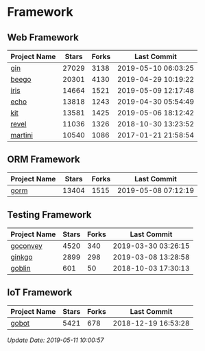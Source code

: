 # Framework

## Web Framework

| Project Name | Stars | Forks | Last Commit |
| ------------ | ----- | ----- | ----------- |
| [gin](https://github.com/gin-gonic/gin) | 27029 | 3138 | 2019-05-10 06:03:25 |
| [beego](https://github.com/astaxie/beego) | 20301 | 4130 | 2019-04-29 10:19:22 |
| [iris](https://github.com/kataras/iris) | 14664 | 1521 | 2019-05-09 12:17:48 |
| [echo](https://github.com/labstack/echo) | 13818 | 1243 | 2019-04-30 05:54:49 |
| [kit](https://github.com/go-kit/kit) | 13581 | 1425 | 2019-05-06 18:12:42 |
| [revel](https://github.com/revel/revel) | 11036 | 1326 | 2018-10-30 13:23:52 |
| [martini](https://github.com/go-martini/martini) | 10540 | 1086 | 2017-01-21 21:58:54 |

## ORM Framework

| Project Name | Stars | Forks | Last Commit |
| ------------ | ----- | ----- | ----------- |
| [gorm](https://github.com/jinzhu/gorm) | 13404 | 1515 | 2019-05-08 07:12:19 |

## Testing Framework

| Project Name | Stars | Forks | Last Commit |
| ------------ | ----- | ----- | ----------- |
| [goconvey](https://github.com/smartystreets/goconvey) | 4520 | 340 | 2019-03-30 03:26:15 |
| [ginkgo](https://github.com/onsi/ginkgo) | 2899 | 298 | 2019-03-08 13:28:58 |
| [goblin](https://github.com/franela/goblin) | 601 | 50 | 2018-10-03 17:30:13 |

## IoT Framework

| Project Name | Stars | Forks | Last Commit |
| ------------ | ----- | ----- | ----------- |
| [gobot](https://github.com/hybridgroup/gobot) | 5421 | 678 | 2018-12-19 16:53:28 |

*Update Date: 2019-05-11 10:00:57*